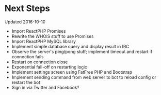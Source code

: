 # Next Steps

Updated 2016-10-10

* Import ReactPHP Promises
* Rewrite the WHOIS stuff to use Promises
* Import ReactPHP MySQL library
* Implement simple database query and display result in IRC
* Observe the server's ping/pong stuff; implement timeout and restart if connection fails
* Restart on connection close
* Exponential fall-off on restarting logic
* Implement settings screen using FatFree PHP and Bootstrap
* Implement sending command from web server to bot to reload config or restart the bot
* Sign in via Twitter and Facebook?